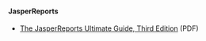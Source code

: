#### JasperReports
* [The JasperReports Ultimate Guide, Third Edition](http://jasperreports.sourceforge.net/JasperReports-Ultimate-Guide-3.pdf) (PDF)
